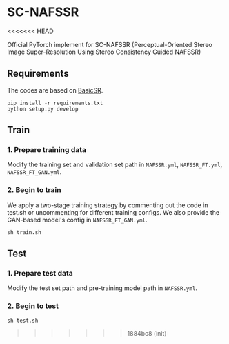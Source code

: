 # SC-NAFSSR
<<<<<<< HEAD

Official PyTorch implement for SC-NAFSSR (Perceptual-Oriented Stereo Image Super-Resolution Using Stereo Consistency Guided NAFSSR)

## Requirements

The codes are based on [BasicSR](https://github.com/xinntao/BasicSR).

```
pip install -r requirements.txt
python setup.py develop
```

## Train
### 1. Prepare training data 
Modify the training set and validation set path in `NAFSSR.yml`, `NAFSSR_FT.yml`, `NAFSSR_FT_GAN.yml`.

### 2. Begin to train
We apply a two-stage training strategy by commenting out the code in test.sh or uncommenting for different training configs. We also provide the GAN-based model's config in `NAFSSR_FT_GAN.yml`.

```
sh train.sh
```

## Test
### 1. Prepare test data 
Modify the test set path and pre-training model path in `NAFSSR.yml`.

### 2. Begin to test
```
sh test.sh
```


>>>>>>> 1884bc8 (init)
